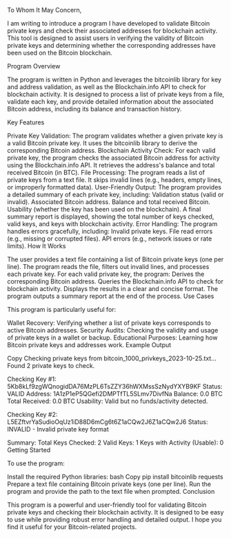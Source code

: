 To Whom It May Concern,

I am writing to introduce a program I have developed to validate Bitcoin private keys and check their associated addresses for blockchain activity. This tool is designed to assist users in verifying the validity of Bitcoin private keys and determining whether the corresponding addresses have been used on the Bitcoin blockchain.

Program Overview

The program is written in Python and leverages the bitcoinlib library for key and address validation, as well as the Blockchain.info API to check for blockchain activity. It is designed to process a list of private keys from a file, validate each key, and provide detailed information about the associated Bitcoin address, including its balance and transaction history.

Key Features

Private Key Validation:
The program validates whether a given private key is a valid Bitcoin private key.
It uses the bitcoinlib library to derive the corresponding Bitcoin address.
Blockchain Activity Check:
For each valid private key, the program checks the associated Bitcoin address for activity using the Blockchain.info API.
It retrieves the address's balance and total received Bitcoin (in BTC).
File Processing:
The program reads a list of private keys from a text file.
It skips invalid lines (e.g., headers, empty lines, or improperly formatted data).
User-Friendly Output:
The program provides a detailed summary of each private key, including:
Validation status (valid or invalid).
Associated Bitcoin address.
Balance and total received Bitcoin.
Usability (whether the key has been used on the blockchain).
A final summary report is displayed, showing the total number of keys checked, valid keys, and keys with blockchain activity.
Error Handling:
The program handles errors gracefully, including:
Invalid private keys.
File read errors (e.g., missing or corrupted files).
API errors (e.g., network issues or rate limits).
How It Works

The user provides a text file containing a list of Bitcoin private keys (one per line).
The program reads the file, filters out invalid lines, and processes each private key.
For each valid private key, the program:
Derives the corresponding Bitcoin address.
Queries the Blockchain.info API to check for blockchain activity.
Displays the results in a clear and concise format.
The program outputs a summary report at the end of the process.
Use Cases

This program is particularly useful for:

Wallet Recovery: Verifying whether a list of private keys corresponds to active Bitcoin addresses.
Security Audits: Checking the validity and usage of private keys in a wallet or backup.
Educational Purposes: Learning how Bitcoin private keys and addresses work.
Example Output

Copy
Checking private keys from bitcoin_1000_privkeys_2023-10-25.txt...
Found 2 private keys to check.

Checking Key #1: 5Kb8kLf9zgWQnogidDA76MzPL6TsZZY36hWXMssSzNydYXYB9KF
  Status: VALID
  Address: 1A1zP1eP5QGefi2DMPTfTL5SLmv7DivfNa
  Balance: 0.0 BTC
  Total Received: 0.0 BTC
  Usability: Valid but no funds/activity detected.

Checking Key #2: L5EZftvrYaSudioOqUz1iD88D6mCg6t6Z1aCQw2J6Z1aCQw2J6
  Status: INVALID - Invalid private key format

Summary:
Total Keys Checked: 2
Valid Keys: 1
Keys with Activity (Usable): 0
Getting Started

To use the program:

Install the required Python libraries:
bash
Copy
pip install bitcoinlib requests
Prepare a text file containing Bitcoin private keys (one per line).
Run the program and provide the path to the text file when prompted.
Conclusion

This program is a powerful and user-friendly tool for validating Bitcoin private keys and checking their blockchain activity. It is designed to be easy to use while providing robust error handling and detailed output. I hope you find it useful for your Bitcoin-related projects.

